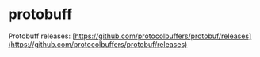 # protobuff

Protobuff releases: [https://github.com/protocolbuffers/protobuf/releases](https://github.com/protocolbuffers/protobuf/releases)

